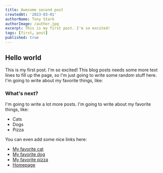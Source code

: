 ```yaml
---
title: Awesome second post
createdAt: '2023-03-01'
authorName: Tony Stark
authorImage: /author.jpg
excerpt: This is my first post. I'm so excited!
tags: [first, post]
published: true
---
```


## Hello world

This is my first post. I'm so excited! This blog posts needs some more text lines to fill up the page, so I'm just going to write some random stuff here. I'm going to write about my favorite things, like:

### What's next?

I'm going to write a lot more posts. I'm going to write about my favorite things, like:

- Cats
- Dogs
- Pizza

You can even add some nice links here:

- [My favorite cat](https://www.youtube.com/watch?v=5dsGWM5XGdg)
- [My favorite dog](https://www.youtube.com/watch?v=5dsGWM5XGdg)
- [My favorite pizza](https://www.youtube.com/watch?v=5dsGWM5XGdg)
- [Homepage](/)

